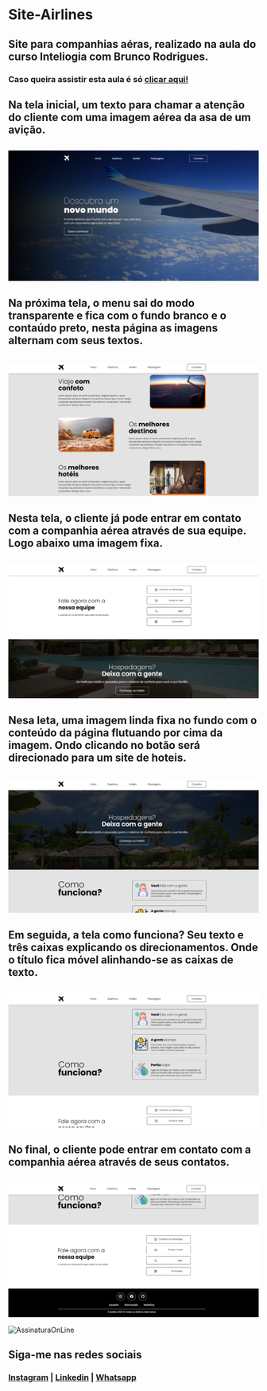# Site-Airlines
## Site para companhias aéras, realizado na aula do curso Inteliogia com Brunco Rodrigues.

### Caso queira assistir esta aula é só [clicar aqui!](https://www.youtube.com/watch?v=_Ufkj-zP5uY&list=PLaLQ4gJXUd6DIULwr0hPbfhsWh4zY1EPo&index=1)

## Na tela inicial, um texto para chamar a atenção do cliente com uma imagem aérea da asa de um avição.
##
![Tela1](https://github.com/NandoCruz/site-airlines/blob/main/imagens/airlines-tela1.png)

## Na próxima tela, o menu sai do modo transparente e fica com o fundo branco e o contaúdo preto, nesta página as imagens alternam com seus textos.
##
![Tela2](https://github.com/NandoCruz/site-airlines/blob/main/imagens/airlines-tela2.png)

## Nesta tela, o cliente já pode entrar em contato com a companhia aérea através de sua equipe. Logo abaixo uma imagem fixa.
##
![Tela3](https://github.com/NandoCruz/site-airlines/blob/main/imagens/airlines-tela3.png)

## Nesa leta, uma imagem linda fixa no fundo com o conteúdo da página flutuando por cima da imagem. Ondo clicando no botão será direcionado para um site de hoteis.
##
![Tela4](https://github.com/NandoCruz/site-airlines/blob/main/imagens/airlines-tela4.png)

## Em seguida, a tela como funciona? Seu texto e três caixas explicando os direcionamentos. Onde o título fica móvel alinhando-se as caixas de texto.
##
![Tela5](https://github.com/NandoCruz/site-airlines/blob/main/imagens/airlines-tela5.png)

## No final, o cliente pode entrar em contato com a companhia aérea através de seus contatos.
##
![Tela6](https://github.com/NandoCruz/site-airlines/blob/main/imagens/airlines-tela6.png)

 ![AssinaturaOnLine](https://user-images.githubusercontent.com/47435625/133949021-a75e5344-9b28-494d-8b81-5386e1958eee.png)

## Siga-me nas redes sociais
### [Instagram](https://www.instagram.com/fcruz6241/) | [Linkedin](https://www.linkedin.com/feed/) | [Whatsapp](https://api.whatsapp.com/send?1=pt_br&phone=558398388777)


